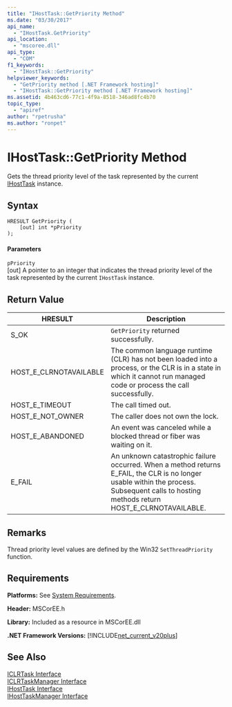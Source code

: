 ```yaml
---
title: "IHostTask::GetPriority Method"
ms.date: "03/30/2017"
api_name: 
  - "IHostTask.GetPriority"
api_location: 
  - "mscoree.dll"
api_type: 
  - "COM"
f1_keywords: 
  - "IHostTask::GetPriority"
helpviewer_keywords: 
  - "GetPriority method [.NET Framework hosting]"
  - "IHostTask::GetPriority method [.NET Framework hosting]"
ms.assetid: 4b463cd6-77c1-4f9a-8518-346ad8fc4b70
topic_type: 
  - "apiref"
author: "rpetrusha"
ms.author: "ronpet"
---
```

# IHostTask::GetPriority Method
Gets the thread priority level of the task represented by the current [IHostTask](../../../../docs/framework/unmanaged-api/hosting/ihosttask-interface.md) instance.  

## Syntax  

```  
HRESULT GetPriority (  
    [out] int *pPriority  
);  
```  

#### Parameters  
 `pPriority`  
 [out] A pointer to an integer that indicates the thread priority level of the task represented by the current `IHostTask` instance.  

## Return Value  


|HRESULT|Description|  
|-------------|-----------------|  
|S_OK|`GetPriority` returned successfully.|  
|HOST_E_CLRNOTAVAILABLE|The common language runtime (CLR) has not been loaded into a process, or the CLR is in a state in which it cannot run managed code or process the call successfully.|  
|HOST_E_TIMEOUT|The call timed out.|  
|HOST_E_NOT_OWNER|The caller does not own the lock.|  
|HOST_E_ABANDONED|An event was canceled while a blocked thread or fiber was waiting on it.|  
|E_FAIL|An unknown catastrophic failure occurred. When a method returns E_FAIL, the CLR is no longer usable within the process. Subsequent calls to hosting methods return HOST_E_CLRNOTAVAILABLE.|  

## Remarks  
 Thread priority level values are defined by the Win32 `SetThreadPriority` function.  

## Requirements  
 **Platforms:** See [System Requirements](../../../../docs/framework/get-started/system-requirements.md).  

 **Header:** MSCorEE.h  

 **Library:** Included as a resource in MSCorEE.dll  

 **.NET Framework Versions:** [!INCLUDE[net_current_v20plus](../../../../includes/net-current-v20plus-md.md)]  

## See Also  
 [ICLRTask Interface](../../../../docs/framework/unmanaged-api/hosting/iclrtask-interface.md)  
 [ICLRTaskManager Interface](../../../../docs/framework/unmanaged-api/hosting/iclrtaskmanager-interface.md)  
 [IHostTask Interface](../../../../docs/framework/unmanaged-api/hosting/ihosttask-interface.md)  
 [IHostTaskManager Interface](../../../../docs/framework/unmanaged-api/hosting/ihosttaskmanager-interface.md)
